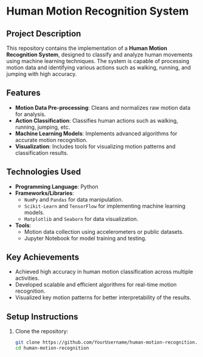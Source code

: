 
# Human Motion Recognition System

## Project Description
This repository contains the implementation of a **Human Motion Recognition System**, designed to classify and analyze human movements using machine learning techniques. The system is capable of processing motion data and identifying various actions such as walking, running, and jumping with high accuracy.

## Features
- **Motion Data Pre-processing**: Cleans and normalizes raw motion data for analysis.
- **Action Classification**: Classifies human actions such as walking, running, jumping, etc.
- **Machine Learning Models**: Implements advanced algorithms for accurate motion recognition.
- **Visualization**: Includes tools for visualizing motion patterns and classification results.

## Technologies Used
- **Programming Language**: Python
- **Frameworks/Libraries**:
  - `NumPy` and `Pandas` for data manipulation.
  - `Scikit-Learn` and `TensorFlow` for implementing machine learning models.
  - `Matplotlib` and `Seaborn` for data visualization.
- **Tools**:
  - Motion data collection using accelerometers or public datasets.
  - Jupyter Notebook for model training and testing.

## Key Achievements
- Achieved high accuracy in human motion classification across multiple activities.
- Developed scalable and efficient algorithms for real-time motion recognition.
- Visualized key motion patterns for better interpretability of the results.

## Setup Instructions
1. Clone the repository:
   ```bash
   git clone https://github.com/YourUsername/human-motion-recognition.git
   cd human-motion-recognition
